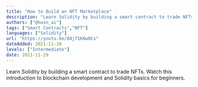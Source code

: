 ```yaml
---
title: "How to Build an NFT Marketplace"
description: "Learn Solidity by building a smart contract to trade NFTs. Watch this introduction to blockchain development and Solidity basics for beginners."
authors: ["@husn_ai"]
tags: ["Smart Contracts","NFT"]
languages: ["Solidity"]
url: "https://youtu.be/84j71K6wOCs"
dateAdded: 2021-11-30
levels: ["Intermediate"]
date: 2021-11-29
---
```


Learn Solidity by building a smart contract to trade NFTs. Watch this introduction to blockchain development and Solidity basics for beginners.